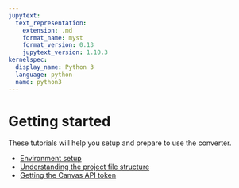 ```yaml
---
jupytext:
  text_representation:
    extension: .md
    format_name: myst
    format_version: 0.13
    jupytext_version: 1.10.3
kernelspec:
  display_name: Python 3
  language: python
  name: python3
---
```


# Getting started
These tutorials will help you setup and prepare to use the converter.

- [Environment setup](environment-setup.md)
- [Understanding the project file structure](project-file-structure.md)
- [Getting the Canvas API token](canvas-api.md)

